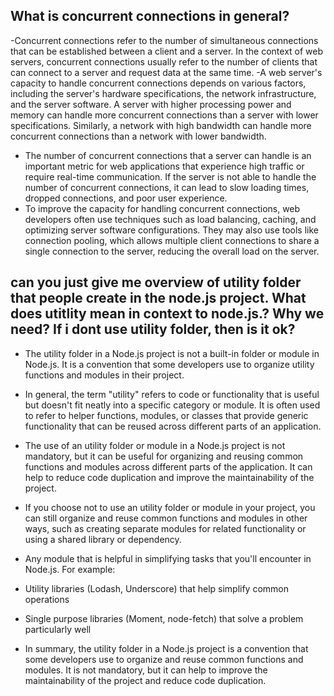 ## What is concurrent connections in general?

-Concurrent connections refer to the number of simultaneous connections that can be established between a client and a server. In the context of web servers, concurrent connections usually refer to the number of clients that can connect to a server and request data at the same time.
-A web server's capacity to handle concurrent connections depends on various factors, including the server's hardware specifications, the network infrastructure, and the server software. A server with higher processing power and memory can handle more concurrent connections than a server with lower specifications. Similarly, a network with high bandwidth can handle more concurrent connections than a network with lower bandwidth.
- The number of concurrent connections that a server can handle is an important metric for web applications that experience high traffic or require real-time communication. If the server is not able to handle the number of concurrent connections, it can lead to slow loading times, dropped connections, and poor user experience.
- To improve the capacity for handling concurrent connections, web developers often use techniques such as load balancing, caching, and optimizing server software configurations. They may also use tools like connection pooling, which allows multiple client connections to share a single connection to the server, reducing the overall load on the server.

## can you just give me overview of utility folder that people create in the node.js project. What does utitlity mean in context to  node.js.? Why we need? If  i dont use utility folder, then is it ok?

- The utility folder in a Node.js project is not a built-in folder or module in Node.js. It is a convention that some developers use to organize utility functions and modules in their project.
- In general, the term "utility" refers to code or functionality that is useful but doesn't fit neatly into a specific category or module. It is often used to refer to helper functions, modules, or classes that provide generic functionality that can be reused across different parts of an application.
- The use of an utility folder or module in a Node.js project is not mandatory, but it can be useful for organizing and reusing common functions and modules across different parts of the application. It can help to reduce code duplication and improve the maintainability of the project.
- If you choose not to use an utility folder or module in your project, you can still organize and reuse common functions and modules in other ways, such as creating separate modules for related functionality or using a shared library or dependency.
- Any module that is helpful in simplifying tasks that you'll encounter in Node.js. For example:

- Utility libraries (Lodash, Underscore) that help simplify common operations
- Single purpose libraries (Moment, node-fetch) that solve a problem particularly well

- In summary, the utility folder in a Node.js project is a convention that some developers use to organize and reuse common functions and modules. It is not mandatory, but it can help to improve the maintainability of the project and reduce code duplication.

## 